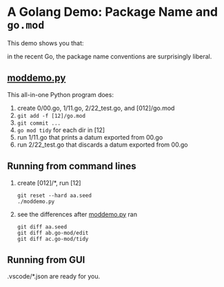 # A Golang Demo: Package Name and `go.mod`

This demo shows you that:

in the recent Go, the package name conventions are surprisingly liberal.

## [moddemo.py](moddemo.py)

This all-in-one Python program does:
1. create 0/00.go, 1/11.go, 2/22_test.go, and [012]/go.mod
1. `git add -f [12]/go.mod`
1. `git commit ...` 
1. `go mod tidy` for each dir in [12]
1. run 1/11.go that prints a datum exported from 00.go
1. run 2/22_test.go that discards a datum exported from 00.go

## Running from command lines

1. create [012]/*, run [12]
   ```shell
   git reset --hard aa.seed
   ./moddemo.py
   ```
1. see the differences after [moddemo.py](moddemo.py) ran
   ```shell
   git diff aa.seed
   git diff ab.go-mod/edit
   git diff ac.go-mod/tidy
   ```

## Running from GUI

.vscode/*.json are ready for you.
